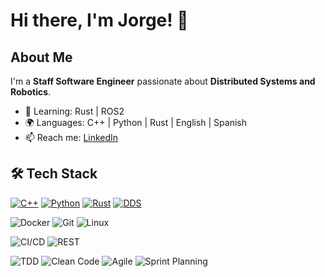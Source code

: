 # Hi there, I'm Jorge! 👋

## About Me
I'm a **Staff Software Engineer** passionate about **Distributed Systems and Robotics**.  
- 🌱 Learning: Rust | ROS2
- 🌍 Languages: C++ | Python | Rust | English | Spanish 
- 📫 Reach me: [LinkedIn](https://www.linkedin.com/in/jsrivaya)
<!-- - 🔭 Working on: [Project]  -->

## 🛠️ Tech Stack
<!-- ### Languages -->
[![C++](https://img.shields.io/badge/-C++-00599C?logo=c%2B%2B&logoColor=white)](https://isocpp.org)
[![Python](https://img.shields.io/badge/-Python-3776AB?logo=python&logoColor=white)](https://www.python.org)
[![Rust](https://img.shields.io/badge/-Rust-000000?logo=rust&logoColor=white)](https://www.rust-lang.org)
[![DDS](https://img.shields.io/badge/-DDS-314FAD?logo=protocol&logoColor=white)](https://www.omg.org/dds/)

<!-- ### Tools & Platforms -->
![Docker](https://img.shields.io/badge/-Docker-2496ED?logo=docker&logoColor=white)
![Git](https://img.shields.io/badge/-Git-F05032?logo=git&logoColor=white)
![Linux](https://img.shields.io/badge/-Linux-FCC624?logo=linux&logoColor=black)

<!-- ### DevOps & APIs -->
![CI/CD](https://img.shields.io/badge/-CI/CD-000000?logo=gitlab&logoColor=white)
![REST](https://img.shields.io/badge/-REST-009688?logo=api&logoColor=white)

<!-- ### Methodologies -->
![TDD](https://img.shields.io/badge/TDD-Test__Driven__Development-0A7E8C)
![Clean Code](https://img.shields.io/badge/Clean__Code-Principles-42ba96)
![Agile](https://img.shields.io/badge/Agile-Scrum-F2A230)
![Sprint Planning](https://img.shields.io/badge/Sprint__Planning-Agile__Methodology-F2A230)

<!-- ## Top Languages here --
![Jorge's GitHub stats](https://github-readme-stats.vercel.app/api?username=JSRIVAYA&show_icons=true&theme=radical)
[![Top Langs](https://github-readme-stats.vercel.app/api/top-langs/?username=JSRIVAYA&layout=compact&show_icons=true&theme=radical)](https://github.com/JSRIVAYA/github-readme-stats)

<a href="https://github.com/jsrivaya/github-readme-stats">
  <img height=200 align="top" src="https://github-readme-stats.vercel.app/api?username=JSRIVAYA&show_icons=true&theme=dark" />
</a>
<a href="https://github.com/jsrivaya/convoychat">
  <img height=200 align="top" src="https://github-readme-stats.vercel.app/api/top-langs/?username=JSRIVAYA&layout=compact&show_icons=true&theme=dark&langs_count=8&card_width=320" />
</a>
-->
<!--
## Featured Projects
### [Project Name](link)
Brief description of what it does and tech used.

## Get in Touch
[LinkedIn](https://www.linkedin.com/in/jsrivaya) | [Portfolio](link)   
-->

<!--
**jsrivaya/jsrivaya** is a ✨ _special_ ✨ repository because its `README.md` (this file) appears on your GitHub profile.

Here are some ideas to get you started:

- 🔭 I’m currently working on ...
- 🌱 I’m currently learning ...
- 👯 I’m looking to collaborate on ...
- 🤔 I’m looking for help with ...
- 💬 Ask me about ...
- 📫 How to reach me: ...
- 😄 Pronouns: ...
- ⚡ Fun fact: ...
-->
